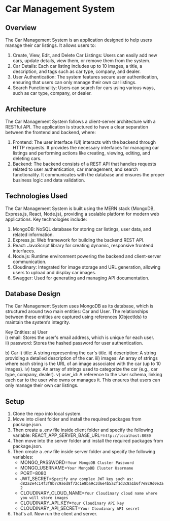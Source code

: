 # Car Management System

## Overview
The Car Management System is an application designed to help users manage their car listings. It allows users to:
1) Create, View, Edit, and Delete Car Listings: Users can easily add new cars, update details, view them, or remove them from the system.
2) Car Details: Each car listing includes up to 10 images, a title, a description, and tags such as car type, company, and dealer.
3) User Authentication: The system features secure user authentication, ensuring that users can only manage their own car listings.
4) Search Functionality: Users can search for cars using various ways, such as car type, company, or dealer.

## Architecture
The Car Management System follows a client-server architecture with a RESTful API. The application is structured to have a clear separation between the frontend and backend, where:

1) Frontend: The user interface (UI) interacts with the backend through HTTP requests. It provides the necessary interfaces for managing car listings and performing actions like creating, viewing, editing, and deleting cars.
2) Backend: The backend consists of a REST API that handles requests related to user authentication, car management, and search functionality. It communicates with the database and ensures the proper business logic and data validation.

## Technologies Used
The Car Management System is built using the MERN stack (MongoDB, Express.js, React, Node.js), providing a scalable platform for modern web applications. Key technologies include:

1) MongoDB: NoSQL database for storing car listings, user data, and related information.
2) Express.js: Web framework for building the backend REST API.
3) React: JavaScript library for creating dynamic, responsive frontend interfaces.
4) Node.js: Runtime environment powering the backend and client-server communication.
5) Cloudinary: Integrated for image storage and URL generation, allowing users to upload and display car images.
6) Swagger: Used for generating and managing API documentation.

## Database Design
The Car Management System uses MongoDB as its database, which is structured around two main entities: Car and User. The relationships between these entities are captured using references (ObjectIds) to maintain the system’s integrity.

Key Entities: 
a) User  
   i) email: Stores the user's email address, which is unique for each user.  
   ii) password: Stores the hashed password for user authentication.


b) Car
      i) title: A string representing the car's title.
      ii) description: A string providing a detailed description of the car.
      iii) images: An array of strings where each string is the URL of an image associated with the car (up to 10 images).
      iv) tags: An array of strings used to categorize the car (e.g., car type, company, dealer).
      v) user_id: A reference to the User schema, linking each car to the user who owns or manages it. This ensures that users can only manage their own car listings.

## Setup
1) Clone the repo into local system.
2) Move into client folder and install the required packages from package.json.
3) Then create a .env file inside client folder and specify the following variable: REACT_APP_SERVER_BASE_URL=`http://localhost:8080`
4) Then move into the server folder and install the required packages from package.json.
5) Then create a .env file inside server folder and specify the following variables:
      - MONGO_PASSWORD=`Your MongoDB Cluster Password`
      - MONGO_USERNAME=`Your MongoDB Cluster Username`
      - PORT=8080
      - JWT_SECRET=`Specify any complex JWT key such as: d82a2e4c14f3f8b7c9a6d8f72c1e8ba9c3d6e4b5a2f1d3c8a1b6f7e8c9d0e3a2`
      - CLOUDINARY_CLOUD_NAME=`Your Cloudinary cloud name where you will store images`
      - CLOUDINARY_API_KEY=`Your Cloudinary API key`
      - CLOUDINARY_API_SECRET=`Your Cloudinary API secret`
7) That's all. Now run the client and server.
